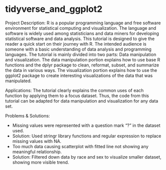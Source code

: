 # tidyverse_and_ggplot2

Project Description: R is a popular programming language and free software environment for statistical computing and visualization. The language and software is widely used among statisticians and data miners for developing statistical software and data analysis. This tutorial is designed to give the reader a quick start on their journey with R. The intended audience is someone with a basic understanding of data analysis and programming languages. The tutorial is mainly divided into two parts: Data manipulation and visualization. The data manipulation portion explains how to use base R functions and the dplyr package to clean, reformat, subset, and summarize the data in various ways. The visualization portion explains how to use the ggplot2 package to create interesting visualizations of the data that was manipulated. 

Applications: The tutorial clearly explains the common uses of each function by applying them to a focus dataset. Thus, the code from this tutorial can be adapted for data manipulation and visualization for any data set. 

Problems & Solutions: 
- Missing values were represented with a question mark “?” in the dataset used.
- Solution: Used stringr library functions and regular expression to replace missing values with NA.
- Too much data causing scatterplot with fitted line not showing any meaningful relationship.
- Solution: Filtered down data by race and sex to visualize smaller dataset, showing more visible trend.

